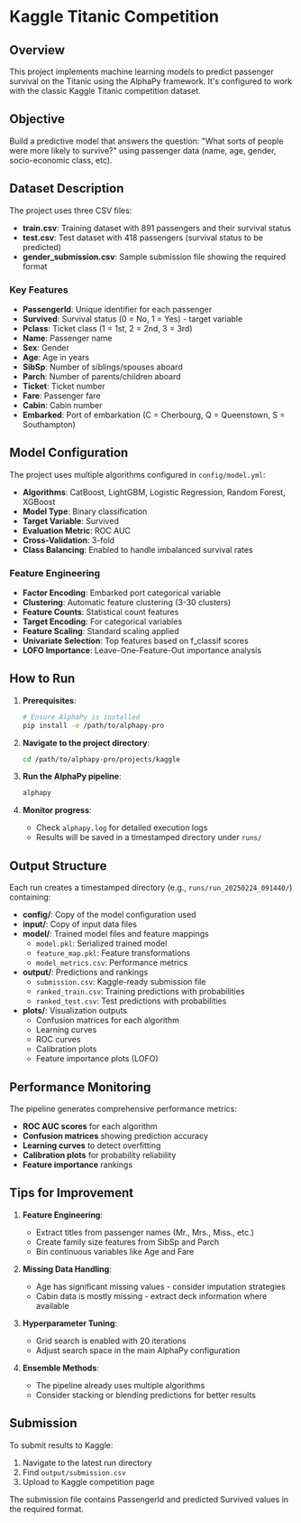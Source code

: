 # Kaggle Titanic Competition

## Overview

This project implements machine learning models to predict passenger survival on the Titanic using the AlphaPy framework. It's configured to work with the classic Kaggle Titanic competition dataset.

## Objective

Build a predictive model that answers the question: "What sorts of people were more likely to survive?" using passenger data (name, age, gender, socio-economic class, etc).

## Dataset Description

The project uses three CSV files:

- **train.csv**: Training dataset with 891 passengers and their survival status
- **test.csv**: Test dataset with 418 passengers (survival status to be predicted)
- **gender_submission.csv**: Sample submission file showing the required format

### Key Features

- **PassengerId**: Unique identifier for each passenger
- **Survived**: Survival status (0 = No, 1 = Yes) - target variable
- **Pclass**: Ticket class (1 = 1st, 2 = 2nd, 3 = 3rd)
- **Name**: Passenger name
- **Sex**: Gender
- **Age**: Age in years
- **SibSp**: Number of siblings/spouses aboard
- **Parch**: Number of parents/children aboard
- **Ticket**: Ticket number
- **Fare**: Passenger fare
- **Cabin**: Cabin number
- **Embarked**: Port of embarkation (C = Cherbourg, Q = Queenstown, S = Southampton)

## Model Configuration

The project uses multiple algorithms configured in `config/model.yml`:

- **Algorithms**: CatBoost, LightGBM, Logistic Regression, Random Forest, XGBoost
- **Model Type**: Binary classification
- **Target Variable**: Survived
- **Evaluation Metric**: ROC AUC
- **Cross-Validation**: 3-fold
- **Class Balancing**: Enabled to handle imbalanced survival rates

### Feature Engineering

- **Factor Encoding**: Embarked port categorical variable
- **Clustering**: Automatic feature clustering (3-30 clusters)
- **Feature Counts**: Statistical count features
- **Target Encoding**: For categorical variables
- **Feature Scaling**: Standard scaling applied
- **Univariate Selection**: Top features based on f_classif scores
- **LOFO Importance**: Leave-One-Feature-Out importance analysis

## How to Run

1. **Prerequisites**:
   ```bash
   # Ensure AlphaPy is installed
   pip install -e /path/to/alphapy-pro
   ```

2. **Navigate to the project directory**:
   ```bash
   cd /path/to/alphapy-pro/projects/kaggle
   ```

3. **Run the AlphaPy pipeline**:
   ```bash
   alphapy
   ```

4. **Monitor progress**:
   - Check `alphapy.log` for detailed execution logs
   - Results will be saved in a timestamped directory under `runs/`

## Output Structure

Each run creates a timestamped directory (e.g., `runs/run_20250224_091440/`) containing:

- **config/**: Copy of the model configuration used
- **input/**: Copy of input data files
- **model/**: Trained model files and feature mappings
  - `model.pkl`: Serialized trained model
  - `feature_map.pkl`: Feature transformations
  - `model_metrics.csv`: Performance metrics
- **output/**: Predictions and rankings
  - `submission.csv`: Kaggle-ready submission file
  - `ranked_train.csv`: Training predictions with probabilities
  - `ranked_test.csv`: Test predictions with probabilities
- **plots/**: Visualization outputs
  - Confusion matrices for each algorithm
  - Learning curves
  - ROC curves
  - Calibration plots
  - Feature importance plots (LOFO)

## Performance Monitoring

The pipeline generates comprehensive performance metrics:

- **ROC AUC scores** for each algorithm
- **Confusion matrices** showing prediction accuracy
- **Learning curves** to detect overfitting
- **Calibration plots** for probability reliability
- **Feature importance** rankings

## Tips for Improvement

1. **Feature Engineering**: 
   - Extract titles from passenger names (Mr., Mrs., Miss., etc.)
   - Create family size features from SibSp and Parch
   - Bin continuous variables like Age and Fare

2. **Missing Data Handling**:
   - Age has significant missing values - consider imputation strategies
   - Cabin data is mostly missing - extract deck information where available

3. **Hyperparameter Tuning**:
   - Grid search is enabled with 20 iterations
   - Adjust search space in the main AlphaPy configuration

4. **Ensemble Methods**:
   - The pipeline already uses multiple algorithms
   - Consider stacking or blending predictions for better results

## Submission

To submit results to Kaggle:

1. Navigate to the latest run directory
2. Find `output/submission.csv`
3. Upload to Kaggle competition page

The submission file contains PassengerId and predicted Survived values in the required format.
